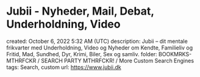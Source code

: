 # Jubii - Nyheder, Mail, Debat, Underholdning, Video

created: October 6, 2022 5:32 AM (UTC)
description: Jubii – dit mentale frikvarter med Underholdning, Video og Nyheder om Kendte, Familieliv og Fritid, Mad, Sundhed, Dyr, Krimi, Biler, Sex og samliv.
folder: BOOKMRKS-MTHRFCKR / SEARCH PARTY MTHRFCKR! / More Custom Search Engines
tags: Search, custom
url: https://www.jubii.dk
